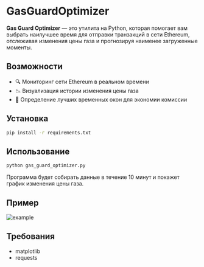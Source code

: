 # GasGuardOptimizer

**Gas Guard Optimizer** — это утилита на Python, которая помогает вам выбрать наилучшее время для отправки транзакций в сети Ethereum, отслеживая изменения цены газа и прогнозируя наименее загруженные моменты.

## Возможности

- 🔍 Мониторинг сети Ethereum в реальном времени
- 📉 Визуализация истории изменения цены газа
- 🧠 Определение лучших временных окон для экономии комиссии

## Установка

```bash
pip install -r requirements.txt
```

## Использование

```bash
python gas_guard_optimizer.py
```

Программа будет собирать данные в течение 10 минут и покажет график изменения цены газа.

## Пример

![example](gas_price_history.png)

## Требования

- matplotlib
- requests
